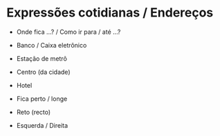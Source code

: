 # Expressões cotidianas / Endereços

* Onde fica ...? / Como ir para / até ...?
* Banco / Caixa eletrônico
* Estação de metrô
* Centro (da cidade)
* Hotel

* Fica perto / longe 
* Reto (recto)
* Esquerda / Direita